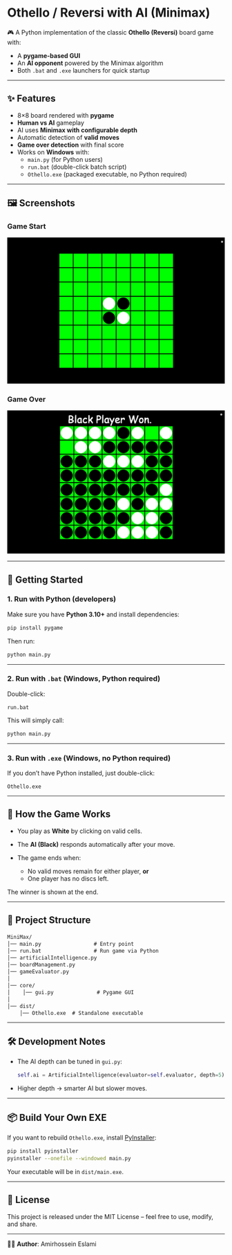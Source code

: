 # Othello / Reversi with AI (Minimax)

🎮 A Python implementation of the classic **Othello (Reversi)** board game with:
- A **pygame-based GUI**
- An **AI opponent** powered by the Minimax algorithm
- Both `.bat` and `.exe` launchers for quick startup

---

## ✨ Features
- 8×8 board rendered with **pygame**
- **Human vs AI** gameplay
- AI uses **Minimax with configurable depth**
- Automatic detection of **valid moves**
- **Game over detection** with final score
- Works on **Windows** with:
  - `main.py` (for Python users)
  - `run.bat` (double-click batch script)
  - `Othello.exe` (packaged executable, no Python required)

---

## 🖼️ Screenshots

### Game Start
![Board Start](images/board_start.png)

### Game Over
![Game Over](images/game_over.png)

---

## 🚀 Getting Started

### 1. Run with Python (developers)
Make sure you have **Python 3.10+** and install dependencies:

```bash
pip install pygame
````

Then run:

```bash
python main.py
```

---

### 2. Run with `.bat` (Windows, Python required)

Double-click:

```
run.bat
```

This will simply call:

```bat
python main.py
```

---

### 3. Run with `.exe` (Windows, no Python required)

If you don’t have Python installed, just double-click:

```
Othello.exe
```

---

## 🧠 How the Game Works

* You play as **White** by clicking on valid cells.
* The **AI (Black)** responds automatically after your move.
* The game ends when:

  * No valid moves remain for either player, **or**
  * One player has no discs left.

The winner is shown at the end.

---

## 📂 Project Structure

```
MiniMax/
│── main.py                 # Entry point
│── run.bat                 # Run game via Python
│── artificialIntelligence.py
│── boardManagement.py
│── gameEvaluator.py
│
│── core/
│    │── gui.py              # Pygame GUI
│
│── dist/          
    │── Othello.exe  # Standalone executable
```

---

## 🛠️ Development Notes

* The AI depth can be tuned in `gui.py`:

  ```python
  self.ai = ArtificialIntelligence(evaluator=self.evaluator, depth=5)
  ```
* Higher depth → smarter AI but slower moves.

---

## 📦 Build Your Own EXE

If you want to rebuild `Othello.exe`, install [PyInstaller](https://www.pyinstaller.org/):

```bash
pip install pyinstaller
pyinstaller --onefile --windowed main.py
```

Your executable will be in `dist/main.exe`.

---

## 📜 License

This project is released under the MIT License – feel free to use, modify, and share.

---

👨‍💻 **Author**: Amirhossein Eslami
